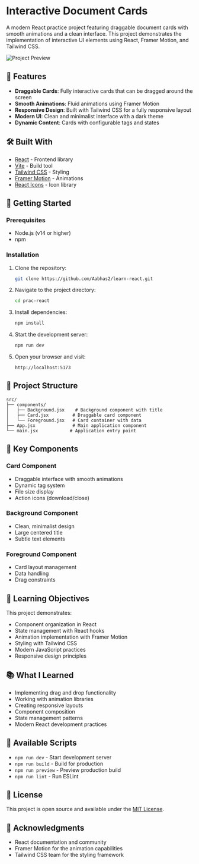 # Interactive Document Cards

A modern React practice project featuring draggable document cards with smooth animations and a clean interface. This project demonstrates the implementation of interactive UI elements using React, Framer Motion, and Tailwind CSS.

![Project Preview](./public/preview.png)

## 🌟 Features

- **Draggable Cards**: Fully interactive cards that can be dragged around the screen
- **Smooth Animations**: Fluid animations using Framer Motion
- **Responsive Design**: Built with Tailwind CSS for a fully responsive layout
- **Modern UI**: Clean and minimalist interface with a dark theme
- **Dynamic Content**: Cards with configurable tags and states

## 🛠️ Built With

- [React](https://reactjs.org/) - Frontend library
- [Vite](https://vitejs.dev/) - Build tool
- [Tailwind CSS](https://tailwindcss.com/) - Styling
- [Framer Motion](https://www.framer.com/motion/) - Animations
- [React Icons](https://react-icons.github.io/react-icons/) - Icon library

## 🚀 Getting Started

### Prerequisites

- Node.js (v14 or higher)
- npm

### Installation

1. Clone the repository:
   ```bash
   git clone https://github.com/Aabhas2/learn-react.git
   ```

2. Navigate to the project directory:
   ```bash
   cd prac-react
   ```

3. Install dependencies:
   ```bash
   npm install
   ```

4. Start the development server:
   ```bash
   npm run dev
   ```

5. Open your browser and visit:
   ```
   http://localhost:5173
   ```

## 🎯 Project Structure

```
src/
├── components/
│   ├── Background.jsx    # Background component with title
│   ├── Card.jsx         # Draggable card component
│   └── Foreground.jsx   # Card container with data
├── App.jsx              # Main application component
└── main.jsx            # Application entry point
```

## 🎨 Key Components

### Card Component
- Draggable interface with smooth animations
- Dynamic tag system
- File size display
- Action icons (download/close)

### Background Component
- Clean, minimalist design
- Large centered title
- Subtle text elements

### Foreground Component
- Card layout management
- Data handling
- Drag constraints

## 🌱 Learning Objectives

This project demonstrates:
- Component organization in React
- State management with React hooks
- Animation implementation with Framer Motion
- Styling with Tailwind CSS
- Modern JavaScript practices
- Responsive design principles

## 📚 What I Learned

- Implementing drag and drop functionality
- Working with animation libraries
- Creating responsive layouts
- Component composition
- State management patterns
- Modern React development practices

## 🔧 Available Scripts

- `npm run dev` - Start development server
- `npm run build` - Build for production
- `npm run preview` - Preview production build
- `npm run lint` - Run ESLint

## 📝 License

This project is open source and available under the [MIT License](LICENSE).

## 🙏 Acknowledgments

- React documentation and community
- Framer Motion for the animation capabilities
- Tailwind CSS team for the styling framework

